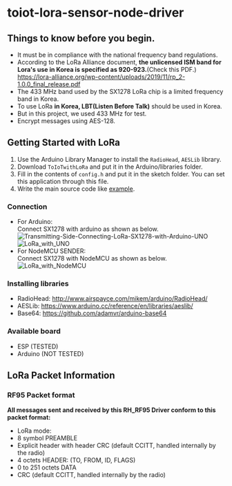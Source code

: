 # toiot-lora-sensor-node-driver

## Things to know before you begin.   
* It must be in compliance with the national frequency band regulations.   
* According to the LoRa Alliance document, **the unlicensed ISM band for Lora's use in Korea is specified as 920-923.**(Check this PDF.)     
https://lora-alliance.org/wp-content/uploads/2019/11/rp_2-1.0.0_final_release.pdf
* The 433 MHz band used by the SX1278 LoRa chip is a limited frequency band in Korea.   
* To use LoRa **in Korea, LBT(Listen Before Talk)** should be used in Korea.  
* But in this project, we used 433 MHz for test.   
* Encrypt messages using AES-128.

## Getting Started with LoRa
1. Use the Arduino Library Manager to install the `RadioHead`, `AESLib` library.
2. Download `ToIoTwithLoRa` and put it in the Arduino/libraries folder.
3. Fill in the contents of `config.h` and put it in the sketch folder. You can set this application through this file.
4. Write the main source code like [example](https://github.com/gjlee0802/toiot-lora-sensor-node-driver/blob/main/ToIoTwithLoRa/examples/ToIoTwithLoRa/ToIoTwithLoRa.ino).
   
### Connection
- For Arduino:    
Connect SX1278 with arduino as shown as below.   
![Transmitting-Side-Connecting-LoRa-SX1278-with-Arduino-UNO](https://user-images.githubusercontent.com/49184890/104311794-12a0bf00-5519-11eb-8039-b8d42397c83b.png)
![LoRa_with_UNO](https://user-images.githubusercontent.com/49184890/104308980-cce1f780-5514-11eb-8256-a2de8c06e99f.PNG)   
- For NodeMCU SENDER:    
Connect SX1278 with NodeMCU as shown as below.   
![LoRa_with_NodeMCU](https://user-images.githubusercontent.com/49184890/104408324-2561d500-55a7-11eb-88b7-c84003821d7b.PNG)   

### Installing libraries
- RadioHead: http://www.airspayce.com/mikem/arduino/RadioHead/   
- AESLib: https://www.arduino.cc/reference/en/libraries/aeslib/
- Base64: https://github.com/adamvr/arduino-base64   

### Available board   
- ESP (TESTED)   
- Arduino (NOT TESTED)   


## LoRa Packet Information

### RF95 Packet format
**All messages sent and received by this RH_RF95 Driver conform to this packet format:**
- LoRa mode:   
- 8 symbol PREAMBLE   
- Explicit header with header CRC (default CCITT, handled internally by the radio)   
- 4 octets HEADER: (TO, FROM, ID, FLAGS)   
- 0 to 251 octets DATA   
- CRC (default CCITT, handled internally by the radio)   
